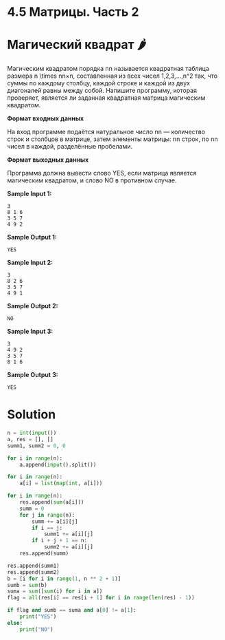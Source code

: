 # 4.5 Матрицы. Часть 2

# Магический квадрат 🌶️

Магическим квадратом порядка nn называется квадратная таблица размера n \times nn×n, составленная из всех чисел
1,2,3,…,n^2 так, что суммы по каждому столбцу, каждой строке и каждой из двух диагоналей равны между собой. Напишите
программу, которая проверяет, является ли заданная квадратная матрица магическим квадратом.

**Формат входных данных**

На вход программе подаётся натуральное число nn — количество строк и столбцов в матрице, затем элементы матрицы: nn
строк, по nn чисел в каждой, разделённые пробелами.

**Формат выходных данных**

Программа должна вывести слово YES, если матрица является магическим квадратом, и слово NO в противном случае.

**Sample Input 1:**

```
3
8 1 6
3 5 7
4 9 2
```

**Sample Output 1:**

```
YES
```

**Sample Input 2:**

```
3
8 2 6
3 5 7
4 9 1
```

**Sample Output 2:**

```
NO
```

**Sample Input 3:**

```
3
4 9 2
3 5 7
8 1 6
```

**Sample Output 3:**

```
YES
```

# Solution

```python
n = int(input())
a, res = [], []
summ1, summ2 = 0, 0

for i in range(n):
    a.append(input().split())

for i in range(n):
    a[i] = list(map(int, a[i]))

for i in range(n):
    res.append(sum(a[i]))
    summ = 0
    for j in range(n):
        summ += a[i][j]
        if i == j:
            summ1 += a[i][j]
        if i + j + 1 == n:
            summ2 += a[i][j]
    res.append(summ)

res.append(summ1)
res.append(summ2)
b = [i for i in range(1, n ** 2 + 1)]
sumb = sum(b)
suma = sum([sum(i) for i in a])
flag = all(res[i] == res[i + 1] for i in range(len(res) - 1))

if flag and sumb == suma and a[0] != a[1]:
    print("YES")
else:
    print("NO")
```